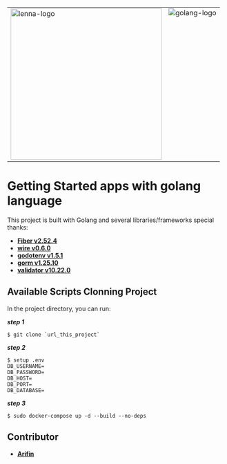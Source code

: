 <table>
  <tr>
    <td valign="top"><img src="https://lenna.ai/wp-content/uploads/2023/02/logo-lenna-1-1-gambar-01.png" alt="lenna-logo" width="350"></td>
    <td valign="top"><img src="https://www.freecodecamp.org/news/content/images/2021/10/golang.png" alt="golang-logo"></td>
  </tr>
</table>


# Getting Started apps with golang language

This project is built with Golang and several libraries/frameworks
special thanks:
- **[Fiber v2.52.4](https://github.com/gofiber/fiber)**
- **[wire v0.6.0](https://github.com/google/wirer)**
- **[godotenv v1.5.1](https://github.com/joho/godotenv)**
- **[gorm v1.25.10](https://gorm.io/index.html)**
- **[validator v10.22.0](https://github.com/go-playground/validator)**

## Available Scripts Clonning Project

In the project directory, you can run:

***step 1***
```
$ git clone `url_this_project`
```

***step 2***
```
$ setup .env
DB_USERNAME=
DB_PASSWORD=
DB_HOST=
DB_PORT=
DB_DATABASE=
```

***step 3***
```
$ sudo docker-compose up -d --build --no-deps
```

## Contributor

- **[Arifin](https://mail.google.com/mail/u/0/?tf=cm&fs=1&to=arifingdr@gmail.com)**

